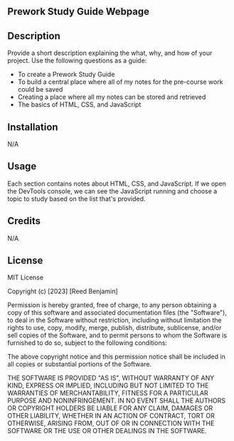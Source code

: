 ## Prework Study Guide Webpage

## Description

Provide a short description explaining the what, why, and how of your project. Use the following questions as a guide:

- To create a Prework Study Guide
- To build a central place where all of my notes for the pre-course work could be saved
- Creating a place where all my notes can be stored and retrieved 
- The basics of HTML, CSS, and JavaScript

## Installation

N/A

## Usage

Each section contains notes about HTML, CSS, and JavaScript. If we open the DevTools console, we can see the JavaScript running and choose a topic to study based on the list that's provided.

## Credits

N/A

## License

MIT License

Copyright (c) [2023] [Reed Benjamin]

Permission is hereby granted, free of charge, to any person obtaining a copy
of this software and associated documentation files (the "Software"), to deal
in the Software without restriction, including without limitation the rights
to use, copy, modify, merge, publish, distribute, sublicense, and/or sell
copies of the Software, and to permit persons to whom the Software is
furnished to do so, subject to the following conditions:

The above copyright notice and this permission notice shall be included in all
copies or substantial portions of the Software.

THE SOFTWARE IS PROVIDED "AS IS", WITHOUT WARRANTY OF ANY KIND, EXPRESS OR
IMPLIED, INCLUDING BUT NOT LIMITED TO THE WARRANTIES OF MERCHANTABILITY,
FITNESS FOR A PARTICULAR PURPOSE AND NONINFRINGEMENT. IN NO EVENT SHALL THE
AUTHORS OR COPYRIGHT HOLDERS BE LIABLE FOR ANY CLAIM, DAMAGES OR OTHER
LIABILITY, WHETHER IN AN ACTION OF CONTRACT, TORT OR OTHERWISE, ARISING FROM,
OUT OF OR IN CONNECTION WITH THE SOFTWARE OR THE USE OR OTHER DEALINGS IN THE
SOFTWARE.

